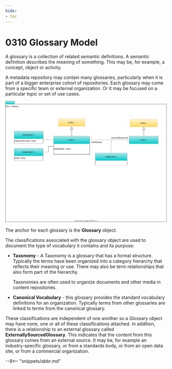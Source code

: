 ```yaml
---
hide:
- toc
---
```


<!-- SPDX-License-Identifier: CC-BY-4.0 -->
<!-- Copyright Contributors to the ODPi Egeria project. -->

# 0310 Glossary Model

A glossary is a collection of related semantic definitions.
A semantic definition describes the meaning of something.
This may be, for example, a concept, object or activity.

A metadata repository may contain many glossaries,
particularly when it is part of a bigger enterprise cohort
of repositories.  Each glossary may come from a specific
team or external organization.
Or it may be focused on a particular topic or set of use cases.

![UML](0310-Glossary.svg)

The anchor for each glossary is the **Glossary** object. 

The classifications associated with the glossary object
are used to document the type of vocabulary it contains
and its purpose:

 * **Taxonomy** - A Taxonomy is a glossary that has a formal structure.
 Typically the terms have been organized into a category
 hierarchy that reflects their meaning or use.
 There may also be term relationships that also form
 part of the hierarchy.
 
   Taxonomies are often used to organize documents and other
 media in content repositories.
    
    
 * **Canonical Vocabulary** - this glossary provides the
 standard vocabulary definitions for an organization.
 Typically terms from other glossaries are linked to terms
 from the canonical glossary.

These classifications are independent of one another so
a Glossary object may have none, one or all of these
classifications attached.
In addition, there is a relationship to an external glossary called 
**ExternallySourcedGlossary**.
This indicates that the content from this glossary comes
from an external source.
It may be, for example an industry-specific glossary,
or from a standards body, or from an open data site,
or from a commercial organization.


--8<-- "snippets/abbr.md"